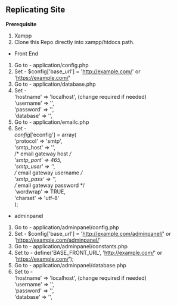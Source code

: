 Replicating Site
------------------
**Prerequisite**<br/>
1. Xampp
2. Clone this Repo directly into xampp/htdocs path.

* Front End
1. Go to - application/config.php
2. Set - $config['base_url'] = 'http://example.com/' or 'https://example.com/'
3. Go to - application/database.php
4. Set - <br />
'hostname' => 'localhost',  (change required if needed)<br />
'username' => '',<br />
'password' => '',<br />
'database' => '',<br />
5. Go to - application/emailc.php
6. Set - <br />
$config['$econfig'] = array(<br />
'protocol' => 'smtp',<br />
'smtp_host' => '',<br />
/* email gateway host */<br />
'smtp_port' => 465,<br />
'smtp_user' => '',<br />
/* email gateway username */<br />
'smtp_pass' => '',<br />
/* email gateway password */<br />
'wordwrap' => TRUE,<br />
'charset' => 'utf-8'<br />
);

* adminpanel
1. Go to - application/adminpanel/config.php
2. Set - $config['base_url'] = 'http://example.com/adminpanel/' or 'https://example.com/adminpanel/'
3. Go to - application/adminpanel/constants.php
4. Set to - define('BASE_FRONT_URL', 'http://example.com/' or 'https://example.com/');
5. Go to - application/adminpanel/database.php
6. Set to - <br />'hostname' => 'localhost', (change required if needed)<br/>
'username' => '',<br/>
'password' => '',<br/>
'database' => '',<br/>
